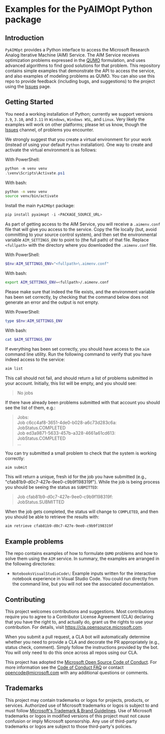 # Examples for the PyAIMOpt Python package

## Introduction

`PyAIMOpt` provides a Python interface to access the
Microsoft Research Analog Iterative Machine (AIM) Service.
The AIM Service receives optimization problems expressed
in the [QUMO]() formulation,
and uses advanced algorithms to find good solutions for that problem.
This repository contains simple examples that demonstrate
the API to access the service, and also examples of modeling
problems as QUMO.
You can also use this repo to provide feedback (including bugs,
and suggestions) to the project using the [Issues](https://github.com/microsoft/PyAImOpt/issues) page.

## Getting Started

You need a working installation of Python;
currently we support versions `3.9`, `3.10`, and `3.11` in `Windows`, `Windows WSL`, and `Linux`.
Very likely the examples will work on other platforms;
please let us know, though the [Issues]() channel, of problems you encounter.

We strongly suggest that you create a virtual environment for your work
(instead of using your default `Python` installation).
One way to create and activate the virtual environment is as follows:

With PowerShell:

```PowerShell
python -m venv venv
.\venv\Scripts\Activate.ps1
```

With bash:

```bash
python -m venv venv
source venv/bin/activate
```

Install the main `PyAIMOpt` package:

```PowerShell
pip install pyaimopt -i <PACKAGE_SOURCE_URL>
```

As part of getting access to the AIM Service, you will receive a `.aimenv.conf` file
that will give you access to the service.
Copy the file locally (but, avoid committing to your source control system),
and then set the environmental variable `AIM_SETTINGS_ENV` to point to
(the full path) of that file. Replace `<fullpath>` with the directory where you downloaded
the `.aimenv.conf` file.

With PowerShell:

```PowerShell
$Env:AIM_SETTINGS_ENV="<fullpath>\.aimenv.conf"
```

With bash:

```bash
export AIM_SETTINGS_ENV=<fullpath>/.aimenv.conf
```

Please make sure that indeed the file exists, and the environment variable has been set correctly,
by checking that the command below does not generate an error and the output is not empty.

With PowerShell:

```PowerShell
type $Env:AIM_SETTINGS_ENV
```

With bash:

```bash
cat $AIM_SETTINGS_ENV
```

If everything has been set correctly, you should have access to the `aim` command line utility.
Run the following command to verify that you have indeed access to the service:

```PowerShell
aim list
```

This call should not fail, and should return a list of problems submitted in your account.
Initially, this list will be empty, and you should see:

> No jobs

If there have already been problems submitted with that account you should see the list
of them, e.g.:

> Jobs:\
> Job c6cc4af8-3651-4de0-b028-a6c73d283c6a: JobStatus.COMPLETED\
> Job ed3a9871-5633-457b-a328-4661a61cd613: JobStatus.COMPLETED\
> ...

You can try submitted a small problem to check that the system is working correctly:

```PowerShell
aim submit
```

This will return a unique, fresh id for the job you have submitted
(e.g., "cfab81b9-d0c7-427e-9ee0-c9b9f198319f").
While the job is being process you should be seeing the status as `SUBMITTED`:

> Job cfab81b9-d0c7-427e-9ee0-c9b9f198319f: JobStatus.SUBMITTED

When the job gets completed, the status will change to `COMPLETED`,
and then you should be able to retrieve the results with:

```PowerShell
aim retrieve cfab81b9-d0c7-427e-9ee0-c9b9f198319f
```

## Example problems

The repo contains examples of how to formulate `QUMO` problems
and how to solve them using the `AIM` service.
In summary, the examples are arranged in the following directories:

- `NotebooksVisualStudioCode\`:
  Example inputs written for the interactive notebook experience in Visual Studio Code.
  You could run directly from the command line, but you will not see the associated
  documentation.

## Contributing

This project welcomes contributions and suggestions.  Most contributions require you to agree to a
Contributor License Agreement (CLA) declaring that you have the right to, and actually do, grant us
the rights to use your contribution. For details, visit https://cla.opensource.microsoft.com.

When you submit a pull request, a CLA bot will automatically determine whether you need to provide
a CLA and decorate the PR appropriately (e.g., status check, comment). Simply follow the instructions
provided by the bot. You will only need to do this once across all repos using our CLA.

This project has adopted the [Microsoft Open Source Code of Conduct](https://opensource.microsoft.com/codeofconduct/).
For more information see the [Code of Conduct FAQ](https://opensource.microsoft.com/codeofconduct/faq/) or
contact [opencode@microsoft.com](mailto:opencode@microsoft.com) with any additional questions or comments.

## Trademarks

This project may contain trademarks or logos for projects, products, or services. Authorized use of Microsoft 
trademarks or logos is subject to and must follow 
[Microsoft's Trademark & Brand Guidelines](https://www.microsoft.com/en-us/legal/intellectualproperty/trademarks/usage/general).
Use of Microsoft trademarks or logos in modified versions of this project must not cause confusion or imply Microsoft sponsorship.
Any use of third-party trademarks or logos are subject to those third-party's policies.
